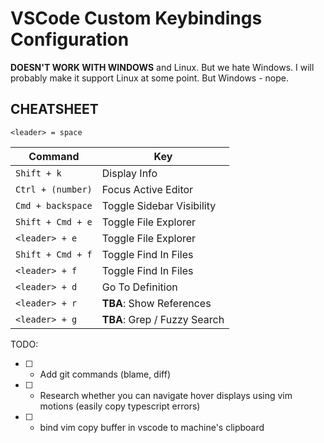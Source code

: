 # VSCode Custom Keybindings Configuration

**DOESN'T WORK WITH WINDOWS** and Linux. But we hate Windows. I will probably make it support Linux at some point. But Windows - nope.

## CHEATSHEET

`<leader> = space`

| Command           | Key                          |
| ----------------- | ---------------------------- |
| `Shift + k`       | Display Info                 |
| `Ctrl + (number)` | Focus Active Editor          |
| `Cmd + backspace` | Toggle Sidebar Visibility    |
| `Shift + Cmd + e` | Toggle File Explorer         |
| `<leader> + e`    | Toggle File Explorer         |
| `Shift + Cmd + f` | Toggle Find In Files         |
| `<leader> + f`    | Toggle Find In Files         |
| `<leader> + d`    | Go To Definition             |
| `<leader> + r`    | **TBA**: Show References     |
| `<leader> + g`    | **TBA**: Grep / Fuzzy Search |

TODO:

- [ ] - Add git commands (blame, diff)
- [ ] - Research whether you can navigate hover displays using vim motions (easily copy typescript errors)
- [ ] - bind vim copy buffer in vscode to machine's clipboard
